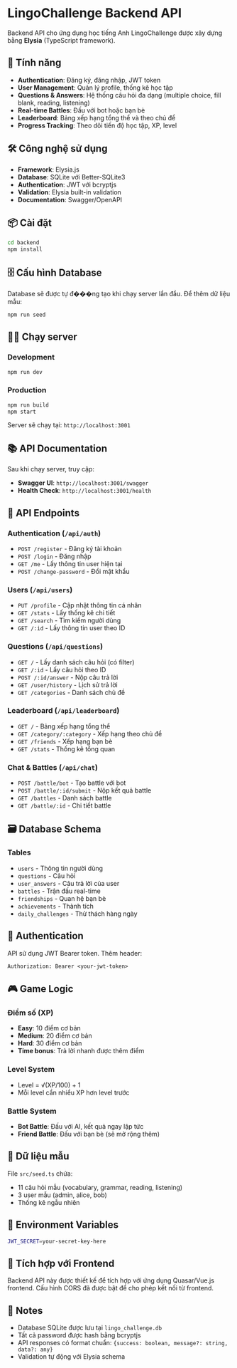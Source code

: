 # LingoChallenge Backend API

Backend API cho ứng dụng học tiếng Anh LingoChallenge được xây dựng bằng **Elysia** (TypeScript framework).

## 🚀 Tính năng

- **Authentication**: Đăng ký, đăng nhập, JWT token
- **User Management**: Quản lý profile, thống kê học tập
- **Questions & Answers**: Hệ thống câu hỏi đa dạng (multiple choice, fill blank, reading, listening)
- **Real-time Battles**: Đấu với bot hoặc bạn bè
- **Leaderboard**: Bảng xếp hạng tổng thể và theo chủ đề
- **Progress Tracking**: Theo dõi tiến độ học tập, XP, level

## 🛠️ Công nghệ sử dụng

- **Framework**: Elysia.js
- **Database**: SQLite với Better-SQLite3
- **Authentication**: JWT với bcryptjs
- **Validation**: Elysia built-in validation
- **Documentation**: Swagger/OpenAPI

## 📦 Cài đặt

```bash
cd backend
npm install
```

## 🗄️ Cấu hình Database

Database sẽ được tự đ���ng tạo khi chạy server lần đầu. Để thêm dữ liệu mẫu:

```bash
npm run seed
```

## 🏃‍♂️ Chạy server

### Development

```bash
npm run dev
```

### Production

```bash
npm run build
npm start
```

Server sẽ chạy tại: `http://localhost:3001`

## 📚 API Documentation

Sau khi chạy server, truy cập:

- **Swagger UI**: `http://localhost:3001/swagger`
- **Health Check**: `http://localhost:3001/health`

## 🔗 API Endpoints

### Authentication (`/api/auth`)

- `POST /register` - Đăng ký tài khoản
- `POST /login` - Đăng nhập
- `GET /me` - Lấy thông tin user hiện tại
- `POST /change-password` - Đổi mật khẩu

### Users (`/api/users`)

- `PUT /profile` - Cập nhật thông tin cá nhân
- `GET /stats` - Lấy thống kê chi tiết
- `GET /search` - Tìm kiếm người dùng
- `GET /:id` - Lấy thông tin user theo ID

### Questions (`/api/questions`)

- `GET /` - Lấy danh sách câu hỏi (có filter)
- `GET /:id` - Lấy câu hỏi theo ID
- `POST /:id/answer` - Nộp câu trả lời
- `GET /user/history` - Lịch sử trả lời
- `GET /categories` - Danh sách chủ đề

### Leaderboard (`/api/leaderboard`)

- `GET /` - Bảng xếp hạng tổng thể
- `GET /category/:category` - Xếp hạng theo chủ đề
- `GET /friends` - Xếp hạng bạn bè
- `GET /stats` - Thống kê tổng quan

### Chat & Battles (`/api/chat`)

- `POST /battle/bot` - Tạo battle với bot
- `POST /battle/:id/submit` - Nộp kết quả battle
- `GET /battles` - Danh sách battle
- `GET /battle/:id` - Chi tiết battle

## 🗃️ Database Schema

### Tables

- `users` - Thông tin người dùng
- `questions` - Câu hỏi
- `user_answers` - Câu trả lời của user
- `battles` - Trận đấu real-time
- `friendships` - Quan hệ bạn bè
- `achievements` - Thành tích
- `daily_challenges` - Thử thách hàng ngày

## 🔐 Authentication

API sử dụng JWT Bearer token. Thêm header:

```
Authorization: Bearer <your-jwt-token>
```

## 🎮 Game Logic

### Điểm số (XP)

- **Easy**: 10 điểm cơ bản
- **Medium**: 20 điểm cơ bản
- **Hard**: 30 điểm cơ bản
- **Time bonus**: Trả lời nhanh được thêm điểm

### Level System

- Level = √(XP/100) + 1
- Mỗi level cần nhiều XP hơn level trước

### Battle System

- **Bot Battle**: Đấu với AI, kết quả ngay lập tức
- **Friend Battle**: Đấu với bạn bè (sẽ mở rộng thêm)

## 🌱 Dữ liệu mẫu

File `src/seed.ts` chứa:

- 11 câu hỏi mẫu (vocabulary, grammar, reading, listening)
- 3 user mẫu (admin, alice, bob)
- Thống kê ngẫu nhiên

## 🔧 Environment Variables

```bash
JWT_SECRET=your-secret-key-here
```

## 🤝 Tích hợp với Frontend

Backend API này được thiết kế để tích hợp với ứng dụng Quasar/Vue.js frontend. Cấu hình CORS đã được bật để cho phép kết nối từ frontend.

## 📝 Notes

- Database SQLite được lưu tại `lingo_challenge.db`
- Tất cả password được hash bằng bcryptjs
- API responses có format chuẩn: `{success: boolean, message?: string, data?: any}`
- Validation tự động với Elysia schema
